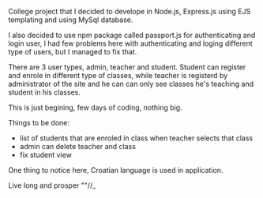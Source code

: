 College project that I decided to develope in Node.js, Express.js using EJS templating and using MySql database.

I also decided to use npm package called passport.js for authenticating and login user, I had few problems here with authenticating and loging
different type of users, but I managed to fix that. 

There are 3 user types, admin, teacher and student.
Student can register and enrole in different type of classes, while teacher is registerd by administrator of the site and he can
can only see classes he's teaching and student in his classes.

This is just begining, few days of coding, nothing big.

Things to be done:
- list of students that are enroled in class when teacher selects that class
- admin can delete teacher and class
- fix student view

One thing to notice here, Croatian language is used in application.

Live long and prosper  "\"\//_
